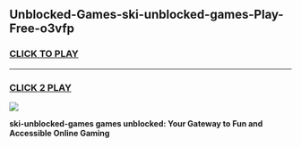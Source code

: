 
## Unblocked-Games-ski-unblocked-games-Play-Free-o3vfp
<h3>
<a href="https://premium76.site?title=ski-unblocked-games&ref=10A">CLICK TO PLAY</a></h3>
<hr>

<h3>
<a href="https://premium76.site?title=ski-unblocked-games&ref=10A">CLICK 2 PLAY</a>
  
</h3>

<a href="https://premium76.site?title=ski-unblocked-games&ref=10A"><img src="https://clearcache.store/games.png"></a>


**ski-unblocked-games games unblocked: Your Gateway to Fun and Accessible Online Gaming**
